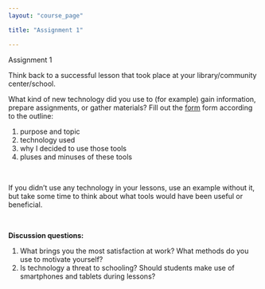 ```yaml
---
layout: "course_page"

title: "Assignment 1"

---
```


<div class="text-center screen-title">
Assignment 1
</div>

<div class="screen-content">
  <p>Think back to a successful lesson that took place at your library/community center/school.</p>
  
  <p>What kind of new technology did you use to (for example) gain information, prepare assignments, or gather materials? Fill out the <a class="content-link" href="{{ site.baseurl }}/img/pliki_tekstowe/Opis zajęć zadanie 1.docx" download>form</a> form according to the outline:
</p>
  
  <p>
  <ol>
<li class="bullet">purpose and topic</li>
<li class="bullet">technology used</li>
<li class="bullet">why I decided to use those tools</li>
<li class="bullet">pluses and minuses of these tools</li>
</ol> 
  </p>
  &nbsp;
  <p>If you didn’t use any technology in your lessons, use an example without it, but take some time to think about what tools would have been useful or beneficial.</p>

&nbsp;
<p><strong>Discussion questions:</strong>
  </p>
  <p>
 <ol>
<li class="number">What brings you the most satisfaction at work? What methods do you use to motivate yourself?</li>
<li class="number">Is technology a threat to schooling? Should students make use of smartphones and tablets during lessons?</li>
</ol>
</p>

</div> 

